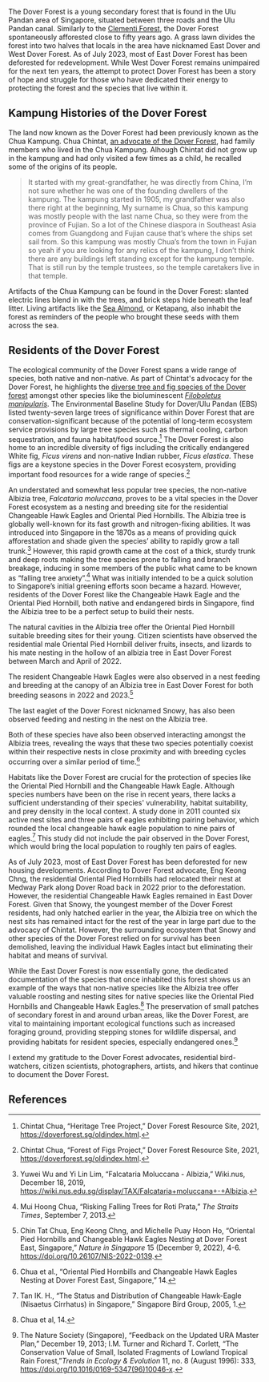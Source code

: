 <param ve-config 
       title="Dover Forest: The Fight to Protect Vanishing Ecosystems"
       author="Angela Ricasio Hoten"
banner="Dover Forest/media/Dover Forest_February 2023.jpg"
       layout="vertical">


The Dover Forest is a young secondary forest that is found in the Ulu Pandan area of Singapore, situated between three roads and the Ulu Pandan canal. Similarly to the [Clementi Forest](https://www.juncture-digital.org/Digital-Scholarship-NUS-Libraries/biodiversitystories/Clementi%20Forest), the Dover Forest spontaneously afforested close to fifty years ago. A grass lawn divides the forest into two halves that locals in the area have nicknamed East Dover and West Dover Forest. As of July 2023, most of East Dover Forest has been deforested for redevelopment. While West Dover Forest remains unimpaired for the next ten years, the attempt to protect Dover Forest has been a story of hope and struggle for those who have dedicated their energy to protecting the forest and the species that live within it. 
<param ve-image 
       url="Dover Forest/media/Dover Forest_01.jpg"
       curtain="true"
       label="East Dover Forest with Chua Chintat, February 2023"
       attribution="Angela Ricasio Hoten"
       fit="contain"> 
<param ve-image 
       url="Dover Forest/main/media/Dover Forest_February 2023_02.jpg"
       label="Overlooking East Dover Forest with Chua Chintat, February 2023"
       attribution="Angela Ricasio Hoten"
       fit="contain"> 
       
##  Kampung Histories of the Dover Forest
The land now known as the Dover Forest had been previously known as the Chua Kampung. Chua Chintat, [an advocate of the Dover Forest](https://www.youtube.com/watch?v=jnFJPVYcZEE&t=14s), had family members who lived in the Chua Kampung. Alhough Chintat did not grow up in the kampung and had only visited a few times as a child, he recalled some of the origins of its people.
<param ve-image 
       url="Dover Forest/main/media/Dover
       Forest_03.jpg"
       curtain="true"
       label="East Dover Forest with Chintat, February 2023"
       attribution="Angela Ricasio Hoten"
       fit="contain">
       
>It started with my great-grandfather, he was directly from China, I’m not sure whether he was one of the founding dwellers of the kampung. The kampung started in 1905, my grandfather was also there right at the beginning, My surname is Chua, so this kampung was mostly people with the last name Chua, so they were from the province of Fujian. So a lot of the Chinese diaspora in Southeast Asia comes from Guangdong and Fujian cause that’s where the ships set sail from. So this kampung was mostly Chua’s from the town in Fujian so yeah if you are looking for any relics of the kampung, I don’t think there are any buildings left standing except for the kampung temple. That is still run by the temple trustees, so the temple caretakers live in that temple.

Artifacts of the Chua Kampung can be found in the Dover Forest: slanted electric lines blend in with the trees, and brick steps hide beneath the leaf litter. Living artifacts like the [Sea Almond](https://www.nparks.gov.sg/florafaunaweb/flora/3/1/3181), or Ketapang, also inhabit the forest as reminders of the people who brought these seeds with them across the sea. 

<param ve-image 
       url="Dover Forest/main/media/Dover
       Forest_Kampung_03.jpg"
       label="East Dover Forest, Remnants of the Chua kampung, February 2023"
       attribution="Angela Ricasio Hoten"
       fit="contain">
<param ve-image 
       url="Dover Forest/main/media/Dover
       Forest_Kampung_02.jpg"
       label="East Dover Forest, Remnants of the Chua kampung, February 2023"
       attribution="Angela Ricasio Hoten"
       fit="contain">
       
## Residents of the Dover Forest
The ecological community of the Dover Forest spans a wide range of species, both native and non-native. As part of Chintat's advocacy for the Dover Forest, he highlights the [diverse tree and fig species of the Dover forest](https://doverforest.sg/oldindex.html) amongst other species like the bioluminescent [*Filoboletus manipularis*](https://www.theguardian.com/environment/gallery/2022/jun/11/the-bioluminescent-world-of-glowing-lifeforms-in-pictures). The Environmental Baseline Study for Dover/Ulu Pandan (EBS) listed twenty-seven large trees of significance within Dover Forest that are conservation-significant because of the potential of long-term ecosystem service provisions by large tree species such as thermal cooling, carbon sequestration, and fauna habitat/food source.[^1] The Dover Forest is also home to an incredible diversity of figs including the critically endangered White fig, <span eid="Q2717818">*Ficus virens*</span> and non-native Indian rubber, <span eid="Q79947417">*Ficus elastica*</span>. These figs are a keystone species in the Dover Forest ecosystem, providing important food resources for a wide range of species.[^2]
<param ve-image url="Dover Forest/media/2021_08_09 ficus virens dover forest west.jpg"
       curtain="true"
       label="Dover Forest, Ficus virens, September 2021"
       attribution="Chua Chintat"
       fit="contain"> 
<param ve-image 
       url="DoverForest/media/Dover Forest_Mushrooms_01.jpg"
       label="Dover Forest, Filoboletus manipularis, February 2023"
       attribution="Angela Ricasio Hoten"
       fit="contain"> 
<param ve-image 
url="DoverForest/media/Inventory of Dover Forest Figs.png"
       label="An Inventory of the Diverse Fig Species of the Dover Forest"
       attribution="Chua Chintat"
       fit="contain">
 
An understated and somewhat less popular tree species, the non-native Albizia tree, *Falcataria moluccana*, proves to be a vital species in the Dover Forest ecosystem as a nesting and breeding site for the residential Changeable Hawk Eagles and Oriental Pied Hornbills. The Albizia tree is globally well-known for its fast growth and nitrogen-fixing abilities. It was introduced into Singapore in the 1870s as a means of providing quick afforestation and shade given the species’ ability to rapidly grow a tall trunk.[^3] However, this rapid growth came at the cost of a thick, sturdy trunk and deep roots making the tree species prone to falling and branch breakage, inducing in some members of the public what came to be known as “falling tree anxiety”.[^4] What was initially intended to be a quick solution to Singapore’s initial greening efforts soon became a hazard. However, residents of the Dover Forest like the Changeable Hawk Eagle and the Oriental Pied Hornbill, both native and endangered birds in Singapore, find the Albizia tree to be a perfect setup to build their nests. 
<param ve-image 
       url="Dover Forest/media/Albizia Tree_Dover Forest.JPG"
       curtain="true"
       label="East Dover Forest, Albizia Trees, 2021"
       attribution="Chua Chintat"
       fit="contain">       
<param ve-image 
       url="Dover Forest/media/Dover Forest_Albizia Tree_01.jpg"
       label="Fallen Albizia Tree, February 2023"
       attribution="Angela Ricasio Hoten"
       fit="contain">       
<param ve-image 
       url="Dover Forest/media/Dover Forest_Albizia Tree_02.jpg"
       label="Fallen Albizia Tree, February 2023"
       attribution= "Angela Ricasio Hoten"
       fit="contain">
       
The natural cavities in the Albizia tree offer the Oriental Pied Hornbill suitable breeding sites for their young. Citizen scientists have observed the residential male Oriental Pied Hornbill deliver fruits, insects, and lizards to his mate nesting in the hollow of an albizia tree in East Dover Forest between March and April of 2022.
<param ve-image 
       url="Dover Forest/media/Breeding Pair of Oriental Pied Hornbills.jpg"
       label="The Breeding Pair of Oriental Pied Hornbills, Dover Forest, 27 June 2022"
       attribution= "Eng Keong Chng"
       fit="contain">

The resident Changeable Hawk Eagles were also observed in a nest feeding and breeding at the canopy of an Albizia tree in East Dover Forest for both breeding seasons in 2022 and 2023.[^5] <param ve-video id="bhGI4novI0g" title="25 March 2022 - First sighting of Changeable Hawk-eaglet @ Dover Forest East">

The last eaglet of the Dover Forest nicknamed Snowy, has also been observed feeding and nesting in the nest on the Albizia tree. <param ve-video id="BbvOcBZCudQ" title="13-day old changeable hawk-eagle chick"> 

Both of these species have also been observed interacting amongst the Albizia trees, revealing the ways that these two species potentially coexist within their respective nests in close proximity and with breeding cycles occurring over a similar period of time.[^6] <param ve-video id="JW1RckgM_1w" title="1 April 2022 - Changeable Hawk-eagle (CHE) vs Oriental Pied Hornbill (OPH) @ Dover Forest East"> 

Habitats like the Dover Forest are crucial for the protection of species like the Oriental Pied Hornbill and the Changeable Hawk Eagle. Although species numbers have been on the rise in recent years, there lacks a sufficient understanding of their species' vulnerability, habitat suitability, and prey density in the local context. A study done in 2011 counted six active nest sites and three pairs of eagles exhibiting pairing behavior, which rounded the local changeable hawk eagle population to nine pairs of eagles.[^7] This study did not include the pair observed in the Dover Forest, which would bring the local population to roughly ten pairs of eagles. 
<param ve-image 
       url="https://raw.githubusercontent.com/AngelaRHoten/DoverForest/main/media/ChangeableHawkEagle_OrientalPiedHornbill.jpg"
       curtain="true"
       label="Interaction between a male Oriental Pied Hornbill and female Pale-morph Changeable Hawk Eagle on an albizia tree in the Dover Forest, March 2022"
       attribution="Eng Keong Chng"
       fit="contain">
<param ve-image 
       url="https://raw.githubusercontent.com/AngelaRHoten/DoverForest/main/media/Juvenile Changeable Hawk Eagle.jpg"
       label="Juvenile Changeable Hawk Eagle, April 2022"
       attribution="Eng Keong Chng"
       fit="contain">
<param ve-image 
       url="https://raw.githubusercontent.com/AngelaRHoten/DoverForest/main/media/Female Pale-Morph Changeable Hawk Eagle.jpg"
       label="Adult Female Pale-Morph Changeable Hawk Eagle, 13 May 2022"
       attribution="Eng Keong Chng"
       fit="contain">
       
As of July 2023, most of East Dover Forest has been deforested for new housing developments. According to Dover Forest advocate, Eng Keong Chng, the residential Oriental Pied Hornbills had relocated their nest at Medway Park along Dover Road back in 2022 prior to the deforestation. However, the residential Changeable Hawk Eagles remained in East Dover Forest. Given that Snowy, the youngest member of the Dover Forest residents, had only hatched earlier in the year, the Albizia tree on which the nest sits has remained intact for the rest of the year in large part due to the advocacy of Chintat. However, the surrounding ecosystem that Snowy and other species of the Dover Forest relied on for survival has been demolished, leaving the individual Hawk Eagles intact but eliminating their habitat and means of survival.

<param ve-image 
       url="Dover Forest/media/Dover Forest_Clearing_04.jpg"
       curtain="true"
       label="East Dover Forest, February 2023"
       attribution="Angela Ricasio Hoten"
       fit="contain"> 
<param ve-image 
       url="Dover Forest/media/Dover Forest_Clearing_01.jpg"
       label="East Dover Forest, February 2023"
       attribution="Angela Ricasio Hoten"
       fit="contain"> 
<param ve-image 
       url="Dover Forest/media/Dover Forest_Clearing_02.jpg"
       Label="East Dover Forest, February 2023"
       attribution="Angela Ricasio Hoten"
       fit="contain"> 

While the East Dover Forest is now essentially gone, the dedicated documentation of the species that once inhabited this forest shows us an example of the ways that non-native species like the Albizia tree offer valuable roosting and nesting sites for native species like the Oriental Pied Hornbills and Changeable Hawk Eagles.[^8] The preservation of small patches of secondary forest in and around urban areas, like the Dover Forest, are vital to maintaining important ecological functions such as increased foraging ground, providing stepping stones for wildlife dispersal, and providing habitats for resident species, especially endangered ones.[^9] 
<param ve-image 
       url="Dover Forest/media/Dover Forest_February 2023.jpg"
       curtain="true"
       label="East Dover Forest, February 2023"
       attribution="Angela Ricasio Hoten"
       fit="contain">
<param ve-image 
       url="Dover Forest/media/East Dover Forest_09-06-2023_02.jpg"
       label="A deforested East Dover Forest, June 2023"
       attribution="Chua Chintat"
       fit="contain">  


I extend my gratitude to the Dover Forest advocates, residential bird-watchers, citizen scientists, photographers, artists, and hikers that continue to document the Dover Forest. 

## References 
[^1]: Chintat Chua, “Heritage Tree Project,” Dover Forest Resource Site, 2021, https://doverforest.sg/oldindex.html. 
[^2]: Chintat Chua, “Forest of Figs Project,” Dover Forest Resource Site, 2021, https://doverforest.sg/oldindex.html.
[^3]: Yuwei Wu and Yi Lin Lim, “Falcataria Moluccana - Albizia,” Wiki.nus, December 18, 2019, https://wiki.nus.edu.sg/display/TAX/Falcataria+moluccana+-+Albizia.
[^4]: Mui Hoong Chua, “Risking Falling Trees for Roti Prata,” *The Straits Times*, September 7, 2013.
[^5]: Chin Tat Chua, Eng Keong Chng, and Michelle Puay Hoon Ho, “Oriental Pied Hornbills and Changeable Hawk Eagles Nesting at Dover Forest East, Singapore,” _Nature in Singapore_ 15 (December 9, 2022), 4-6. https://doi.org/10.26107/NIS-2022-0139.
[^6]: Chua et al., “Oriental Pied Hornbills and Changeable Hawk Eagles Nesting at Dover Forest East, Singapore,” 14.
[^7]: Tan IK. H., “The Status and Distribution of Changeable Hawk-Eagle (Nisaetus Cirrhatus) in Singapore,” Singapore Bird Group, 2005, 1.
[^8]: Chua et al, 14. 
[^9]: The Nature Society (Singapore), “Feedback on the Updated URA Master Plan,” December 19, 2013; I.M. Turner and Richard T. Corlett, “The Conservation Value of Small, Isolated Fragments of Lowland Tropical Rain Forest,”_Trends in Ecology & Evolution_ 11, no. 8 (August 1996): 333, https://doi.org/10.1016/0169-5347(96)10046-x.
